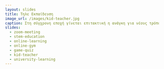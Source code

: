 ```yaml
---
layout: slides
title: Τηλε Εκπαίδευση 
image_url: /images/kid-teacher.jpg
caption: Στη σύγχρονη εποχή γίνεται επιτακτική η ανάγκη για νέους τρόπους εκπαίδευσης και μετάδωσης της γνώσης. Έτσι έχουν δημιουργηθεί εφαρμογές και εργαλεία που χρησιμοποιώντας το διαδίκτυο μπορούν να φτάσουν σε κάθε γωνιά του πλανήτη. 
slides:
  - zoom-meeting
  - stem-education
  - online-learning
  - online-gym
  - game-quiz
  - kid-teacher
  - university-learning
---
```

